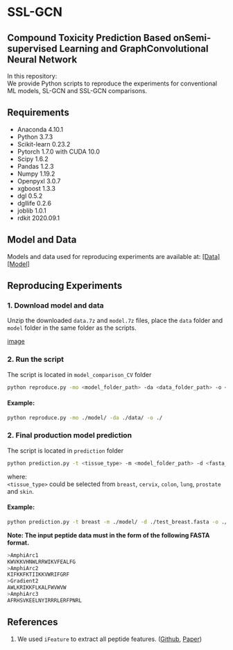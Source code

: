 # SSL-GCN
## Compound Toxicity Prediction Based onSemi-supervised Learning and GraphConvolutional Neural Network

In this repository:         
We provide Python scripts to reproduce the experiments for conventional ML models, SL-GCN and SSL-GCN comparisons.

## Requirements 
* Anaconda 4.10.1
* Python 3.7.3
* Scikit-learn 0.23.2
* Pytorch 1.7.0 with CUDA 10.0
* Scipy 1.6.2
* Pandas 1.2.3 
* Numpy 1.19.2
* Openpyxl 3.0.7
* xgboost 1.3.3
* dgl 0.5.2
* dgllife 0.2.6
* joblib 1.0.1
* rdkit 2020.09.1

## Model and Data
Models and data used for reproducing experiments are available at: [[Data]](https://drive.google.com/file/d/1KSlG8LAdoINJwgbd0rN0L_5XYRK23znx/view?usp=sharing) [[Model]](https://drive.google.com/file/d/1xKz_zkinwA3BiqqAXOjHAYtVilWp-Zlz/view?usp=sharing)

## Reproducing Experiments
### 1. Download model and data
Unzip the downloaded ```data.7z``` and ```model.7z``` files, place the ```data``` folder and ```model``` folder in the same folder as the scripts.    

[image](https://github.com/chen709847237/SSL-GCN/raw/main/img/data_sample.png)     

### 2.  Run the script  
The script is located in ```model_comparison_CV``` folder
```bash
python reproduce.py -mo <model_folder_path> -da <data_folder_path> -o <output_folder_path>
```
#### Example:
```bash
python reproduce.py -mo ./model/ -da ./data/ -o ./
```

### 2. Final production model prediction  
The script is located in ```prediction``` folder
```bash
python prediction.py -t <tissue_type> -m <model_folder_path> -d <fasta_file_path> -o <output_folder_path>
```
where:  
```<tissue_type>``` could be selected from ```breast```, ```cervix```, ```colon```, ```lung```, ```prostate``` and ```skin```.   

#### Example:
```bash
python prediction.py -t breast -m ./model/ -d ./test_breast.fasta -o ./result/
```
**Note: The input peptide data must in the form of the following FASTA format.**
```bash
>AmphiArc1
KWVKKVHNWLRRWIKVFEALFG
>AmphiArc2
KIFKKFKTIIKKVWRIFGRF
>Gradient2
AWLKRIKKFLKALFWVWVW 
>AmphiArc3
AFRHSVKEELNYIRRRLERFPNRL
```
## References
1. We used ```iFeature``` to extract all peptide features. ([Github](https://github.com/Superzchen/iFeature/), [Paper](https://academic.oup.com/bioinformatics/article-abstract/34/14/2499/4924718))
